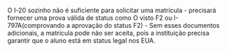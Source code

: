 O I-20 sozinho não é suficiente para solicitar uma matrícula - precisará fornecer uma prova válida de status como O visto F2 ou I-797A(comprovando a aprovação do status F2) - Sem esses documentos adicionais, a matrícula pode não ser aceita, pois a instituição precisa garantir que o aluno está em status legal nos EUA.